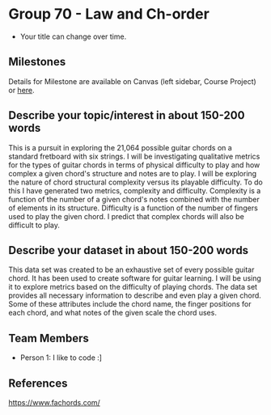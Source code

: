 # Group 70 - Law and Ch-order

- Your title can change over time.

## Milestones

Details for Milestone are available on Canvas (left sidebar, Course Project) or [here](https://firas.moosvi.com/courses/data301/project/milestone01.html).

## Describe your topic/interest in about 150-200 words

This is a pursuit in exploring the 21,064 possible guitar chords on a standard fretboard with six strings. I will be investigating qualitative metrics for the types of guitar chords in terms of physical difficulty to play and how complex a given chord's structure and notes are to play. I will be exploring the nature of chord structural complexity versus its playable difficulty. To do this I have generated two metrics, complexity and difficulty. Complexity is a function of the number of a given chord's notes combined with the number of elements in its structure. Difficulty is a function of the number of fingers used to play the given chord. I predict that complex chords will also be difficult to play. 

## Describe your dataset in about 150-200 words
This data set was created to be an exhaustive set of every possible guitar chord. It has been used to create software for guitar learning. I will be using it to explore metrics based on the difficulty of playing chords. The data set provides all necessary information to describe and even play a given chord. Some of these attributes include the chord name, the finger positions for each chord, and what notes of the given scale the chord uses. 

## Team Members

- Person 1: I like to code :]

## References

https://www.fachords.com/
